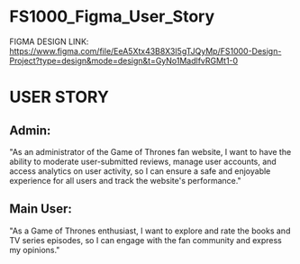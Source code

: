 # FS1000_Figma_User_Story
FIGMA DESIGN LINK:
https://www.figma.com/file/EeA5Xtx43B8X3I5gTJQyMp/FS1000-Design-Project?type=design&mode=design&t=GyNo1MadlfvRGMt1-0
# USER STORY
## Admin: 
"As an administrator of the Game of Thrones fan website, I want to have the ability to moderate user-submitted reviews, manage user accounts, and access analytics on user activity, so I can ensure a safe and enjoyable experience for all users and track the website's performance."
## Main User: 
"As a Game of Thrones enthusiast, I want to explore and rate the books and TV series episodes, so I can engage with the fan community and express my opinions."



